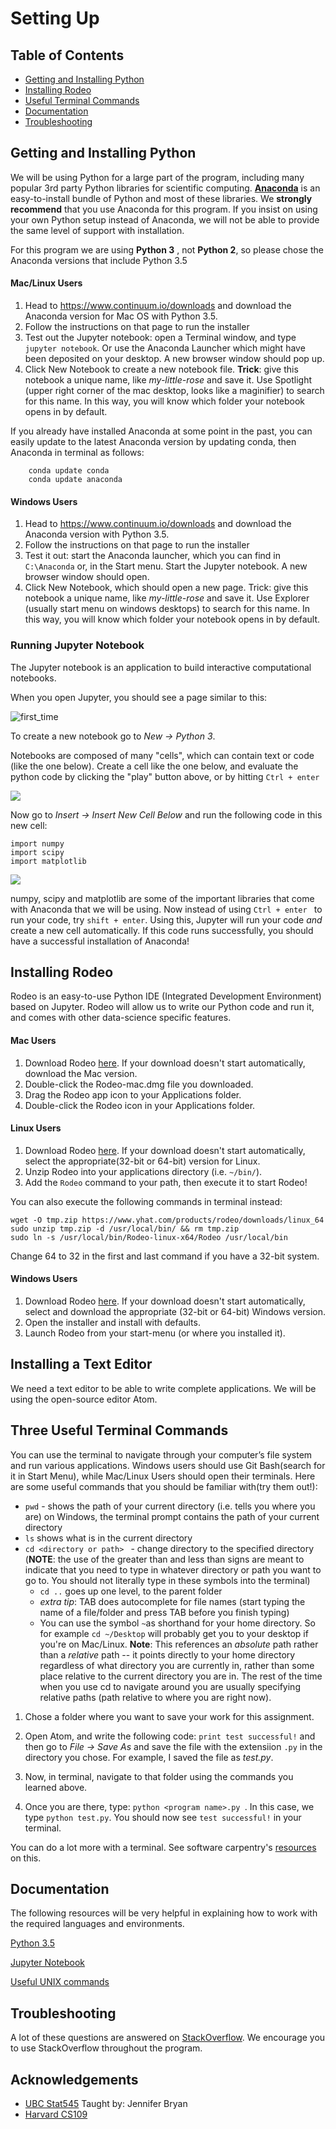 # Setting Up

## Table of Contents
- [Getting and Installing Python](#getting-and-installing-python)
- [Installing Rodeo](#installing-rodeo)
- [Useful Terminal Commands](#three-useful-terminal-commands)
- [Documentation](#documentation)
- [Troubleshooting](#troubleshooting)


## Getting and Installing Python

We will be using Python for a large part of the program, including many popular 3rd party Python libraries for scientific computing. [__Anaconda__](https://docs.continuum.io/) is an easy-to-install bundle of Python and most of these libraries. We __strongly recommend__ that you use Anaconda for this program. If you insist on using your own Python setup instead of Anaconda, we will not be able to provide the same level of support with installation.

For this program we are using __Python 3__ , not __Python 2__, so please chose the Anaconda versions that include Python 3.5

#### Mac/Linux Users

1. Head to https://www.continuum.io/downloads and download the Anaconda version for Mac OS with Python 3.5.
2. Follow the instructions on that page to run the installer
3. Test out the Jupyter notebook: open a Terminal window, and type ```jupyter notebook```. Or use the Anaconda Launcher which might have been deposited on your desktop. A new browser window should pop up.
4.	Click New Notebook to create a new notebook file. __Trick__: give this notebook a unique name, like *my-little-rose* and save it. Use Spotlight (upper right corner of the mac desktop, looks like a maginifier) to search for this name. In this way, you will know which folder your notebook opens in by default.  

If you already have installed Anaconda at some point in the past, you can easily update to the latest Anaconda version by updating conda, then Anaconda in terminal as follows:
```
	conda update conda
    conda update anaconda    
```


#### Windows Users

1. Head to https://www.continuum.io/downloads and download the Anaconda version with Python 3.5.
2. Follow the instructions on that page to run the installer
3. Test it out: start the Anaconda launcher, which you can find in ```C:\Anaconda``` or, in the Start menu. Start the Jupyter notebook. A new browser window should open.
4.	Click New Notebook, which should open a new page. Trick: give this notebook a unique name, like *my-little-rose* and save it. Use Explorer (usually start menu on windows desktops) to search for this name. In this way, you will know which folder your notebook opens in by default.

### __Running Jupyter Notebook__
The Jupyter notebook is an application to build interactive computational notebooks.

When you open Jupyter, you should see a page similar to this:

![first_time](https://www.dropbox.com/s/1hasj11i1hj340x/settingup.JPG?dl=1)

To create a new notebook go to *New -> Python 3*.

Notebooks are composed of many "cells", which can contain text  or code (like the one below). Create a cell like the one below, and evaluate the python code by clicking the "play" button above, or by hitting ```Ctrl + enter```

![](https://www.dropbox.com/s/nbkbqq2nliykfr6/settingup1.JPG?dl=1)

Now go to *Insert -> Insert New Cell Below* and run the following code in this new cell:
```
import numpy
import scipy
import matplotlib
```

![](https://www.dropbox.com/s/bf6gr7d8bx3m8xj/settingup2.JPG?dl=1)


numpy, scipy and matplotlib are some of the important libraries that come with Anaconda that we will be using. Now instead of using ```Ctrl + enter ``` to run your code, try ```shift + enter```. Using this, Jupyter will run your code *and* create a new cell automatically. If this code runs successfully, you should have a successful installation of Anaconda!

## Installing Rodeo
Rodeo is an easy-to-use Python IDE (Integrated Development Environment) based on Jupyter. Rodeo will allow us to write our Python code and run it, and comes with other data-science specific features.


#### Mac Users
1. Download Rodeo [here](https://www.yhat.com/products/rodeo/downloads). If your download doesn't start automatically, download the Mac version.
2. Double-click the Rodeo-mac.dmg file you downloaded.
3. Drag the Rodeo app icon to your Applications folder.
4. Double-click the Rodeo icon in your Applications folder.

#### Linux Users
1. Download Rodeo [here](https://www.yhat.com/products/rodeo/downloads). If your download doesn't start automatically, select the appropriate(32-bit or 64-bit) version for Linux.
2. Unzip Rodeo into your applications directory (i.e. ```~/bin/```).
3. Add the ```Rodeo``` command to your path, then execute it to start Rodeo!

You can also execute the following commands in terminal instead:
```
wget -O tmp.zip https://www.yhat.com/products/rodeo/downloads/linux_64
sudo unzip tmp.zip -d /usr/local/bin/ && rm tmp.zip
sudo ln -s /usr/local/bin/Rodeo-linux-x64/Rodeo /usr/local/bin
```
Change 64 to 32 in the first and last command if you have a 32-bit system.

#### Windows Users
1. Download Rodeo [here](https://www.yhat.com/products/rodeo/downloads). If your download doesn't start automatically, select and download the appropriate (32-bit or 64-bit) Windows version.
2. Open the installer and install with defaults.
3. Launch Rodeo from your start-menu (or where you installed it).

## Installing a Text Editor
We need a text editor to be able to write complete applications. We will be using the open-source editor Atom.

## Three Useful Terminal Commands


You can use the terminal to navigate through your computer’s file system and run various applications. Windows users should use Git Bash(search for it in Start Menu), while Mac/Linux Users should open their terminals. Here are some useful commands that you should be familiar with(try them out!):

- ```pwd```  - shows the path of your current directory (i.e. tells you where you are)
on Windows, the terminal prompt contains the path of your current directory
- ```ls``` shows what is in the current directory
- ```cd <directory or path> ``` - change directory to the specified directory (**NOTE**: the use of the greater than and less than signs are meant to indicate that you need to type in whatever directory or path you want to go to. You should not literally type in these symbols into the terminal)
	-	```cd ..``` goes up one level, to the parent folder
	- *extra tip*: TAB does autocomplete for file names (start typing the name of a file/folder and press TAB before you finish typing)
 	- You can use the symbol ```~```as shorthand for your home directory. So for example ```cd ~/Desktop``` will probably get you to your desktop if you're on Mac/Linux. **Note**: This references an *absolute* path rather than a *relative* path -- it points directly to your home directory regardless of what directory you are currently in, rather than some place relative to the current directory you are in. The rest of the time when you use cd to navigate around you are usually specifying relative paths (path relative to where you are right now).

1.	Chose a folder where you want to save your work for this assignment.
2.	Open Atom, and write the following code:
```print test successful!``` and then go to *File -> Save As* and save the file with the extensiion ```.py``` in the directory you chose. For example, I saved the file as *test.py*.  

3.	Now, in terminal, navigate to that folder using the commands you learned above.
4.	Once you are there, type:
```python <program name>.py ```. In this case, we type ```python test.py```. You should now see ```test successful!``` in your terminal.

You can do a lot more with a terminal. See software carpentry's [resources](http://swcarpentry.github.io/shell-novice/) on this.


## Documentation

The following resources will be very helpful in explaining how to work with the required languages and environments.

[Python 3.5](https://docs.python.org/3/)


[Jupyter Notebook](http://jupyter.readthedocs.io/en/latest/)


[Useful UNIX commands](http://mally.stanford.edu/~sr/computing/basic-unix.html)



## Troubleshooting

A lot of these questions are answered on [StackOverflow](http://stackoverflow.com/). We encourage you to use StackOverflow throughout the program.


## Acknowledgements
* [UBC Stat545](stat545.com) Taught by: Jennifer Bryan
* [Harvard CS109](http://cs109.github.io/2015/)
